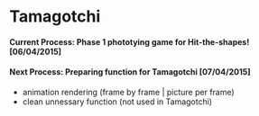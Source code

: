 # Tamagotchi
#### Current Process: Phase 1 phototying game for Hit-the-shapes! [06/04/2015]
#### Next Process: Preparing function for Tamagotchi [07/04/2015]
- animation rendering (frame by frame | picture per frame)
- clean unnessary function (not used in Tamagotchi)
